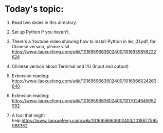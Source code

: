 # Today's topic:

1. Read two slides in this directory.
2. Set up Python if you haven't.
3. There's a Youtube video showing how to install Python in lec_01.pdf, for Chinese version, please visit https://www.liaoxuefeng.com/wiki/1016959663602400/1016959856222624

4. Chinese verison about Ternimal and I/O (Input and output) 
5. Extension reading: https://www.liaoxuefeng.com/wiki/1016959663602400/1016966024263840
6. Extension reading: https://www.liaoxuefeng.com/wiki/1016959663602400/1017024645952992
7. A tool that might help:https://www.liaoxuefeng.com/wiki/1016959663602400/1018877595088352
